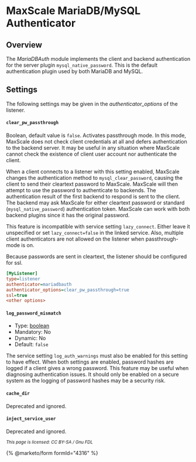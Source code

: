 # MaxScale MariaDB/MySQL Authenticator

## Overview

The _MariaDBAuth_ module implements the client and backend authentication 
for the server plugin `mysql_native_password`. 
This is the default authentication plugin used by both MariaDB and MySQL.

## Settings

The following settings may be given in the _authenticator\_options_ of the listener.

#### `clear_pw_passthrough`

Boolean, default value is `false`. Activates passthrough mode. In this mode, 
MaxScale does not check client credentials at all and defers authentication to the backend server. 
It may be useful in any situation where MaxScale cannot check the existence of 
client user account nor authenticate the client.

When a client connects to a listener with this setting enabled, MaxScale changes the
authentication method to `mysql_clear_password`, causing the client to send their 
cleartext password to MaxScale. MaxScale will then attempt to use the password 
to authenticate to backends. The authentication result of the first backend to respond is sent to the client.
The backend may ask MaxScale for either cleartext password or standard (`mysql_native_password`) 
authentication token. MaxScale can work with both backend plugins since it has the original password.

This feature is incompatible with service setting `lazy_connect`. Either leave it unspecified 
or set `lazy_connect=false` in the linked service. Also, multiple client authenticators are 
not allowed on the listener when passthrough-mode is on.

Because passwords are sent in cleartext, the listener should be configured for ssl.

```ini
[MyListener]
type=listener
authenticator=mariadbauth
authenticator_options=clear_pw_passthrough=true
ssl=true
<other options>
```

#### `log_password_mismatch`

* Type: [boolean](../../maxscale-archive/archive/mariadb-maxscale-25-01/mariadb-maxscale-25-01-getting-started/mariadb-maxscale-2501-maxscale-2501-mariadb-maxscale-configuration-guide.md)
* Mandatory: No
* Dynamic: No
* Default: `false`

The service setting `log_auth_warnings` must also be enabled for this setting to have effect. 
When both settings are enabled, password hashes are logged if a client gives a wrong password. 
This feature may be useful when diagnosing authentication issues. 
It should only be enabled on a secure system as the logging of password hashes may be a security risk.

#### `cache_dir`

Deprecated and ignored.

#### `inject_service_user`

Deprecated and ignored.

<sub>_This page is licensed: CC BY-SA / Gnu FDL_</sub>

{% @marketo/form formId="4316" %}
